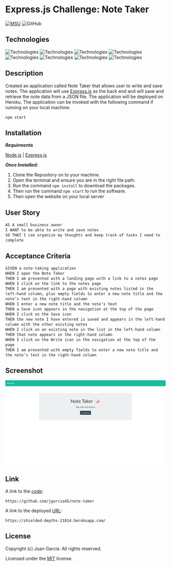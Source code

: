 # Express.js Challenge: Note Taker
[![MSU](https://img.shields.io/badge/MSU-Coding%20Bootcamp-green/)](https://bootcamp.msu.edu/)
![GitHub](https://img.shields.io/github/license/jgarcia45/team-profile-generator)

## Technologies
![Technologies](https://img.shields.io/badge/-HTML-E34F26?logo=HTML5&logoColor=white)
![Technologies](https://img.shields.io/badge/-CSS-1572B6?logo=CSS3&logoColor=white)
![Technologies](https://img.shields.io/badge/-JavaScript-007396?logo=JavaScript&logoColor=white)
![Technologies](https://img.shields.io/badge/-Node.js-339933?logo=Node.js&logoColor=white)
![Technologies](https://img.shields.io/badge/-Express-000000?logo=Express&logoColor=white)
![Technologies](https://img.shields.io/badge/-npm-CB3837?logo=npm&logoColor=white)
![Technologies](https://img.shields.io/badge/-Git-F05032?logo=Git&logoColor=white)
![Technologies](https://img.shields.io/badge/-Heroku-430098?logo=Heroku&logoColor=white)


## Description
Created an application called Note Taker that allows user to write and save notes. The application will use [Express.js](https://www.npmjs.com/package/express) as the back end and will save and retrieve the note data from a JSON file. The application will be deployed on Heroku. The application can be invoked with the following command if running on your local machine:
```
npm start
```
## Installation
***Requirments***

[Node.js](https://nodejs.org/en/) | [Express.js](https://www.npmjs.com/package/express)

***Once Installed:***
1. Clone the Repository on to your machine.
2. Open the terminal and ensure you are in the right file path.
3. Run the command ```npm install``` to download the packages.
4. Then run the command ```npm start``` to run the software.
5. Then open the website on your local server

## User Story
```
AS A small business owner
I WANT to be able to write and save notes
SO THAT I can organize my thoughts and keep track of tasks I need to complete
```

## Acceptance Criteria
```
GIVEN a note-taking application
WHEN I open the Note Taker
THEN I am presented with a landing page with a link to a notes page
WHEN I click on the link to the notes page
THEN I am presented with a page with existing notes listed in the left-hand column, plus empty fields to enter a new note title and the note’s text in the right-hand column
WHEN I enter a new note title and the note’s text
THEN a Save icon appears in the navigation at the top of the page
WHEN I click on the Save icon
THEN the new note I have entered is saved and appears in the left-hand column with the other existing notes
WHEN I click on an existing note in the list in the left-hand column
THEN that note appears in the right-hand column
WHEN I click on the Write icon in the navigation at the top of the page
THEN I am presented with empty fields to enter a new note title and the note’s text in the right-hand column
```

## Screenshot
![Note Taker](./public/assets/images/note_taker.png)

## Link
A link to the [code](https://github.com/jgarcia45/note-taker):
```
https://github.com/jgarcia45/note-taker
```
A link to the deployed [URL](https://shielded-depths-21814.herokuapp.com/):
```
https://shielded-depths-21814.herokuapp.com/
```

## License
  Copyright (c) Juan Garcia. All rights reserved.
  
  Licensed under the [MIT](LICENSE) license.